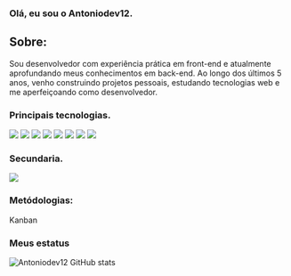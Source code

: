 ### Olá, eu sou o Antoniodev12.

## Sobre: 
Sou desenvolvedor com experiência prática em front-end e atualmente aprofundando meus conhecimentos em back-end. Ao longo dos últimos 5 anos, venho construindo projetos pessoais, estudando tecnologias web e me aperfeiçoando como desenvolvedor.

### Principais tecnologias.
![](https://img.shields.io/badge/HTML-239120?style=for-the-badge&logo=html5&logoColor=white)
![](https://img.shields.io/badge/CSS3-1572B6?style=for-the-badge&logo=css3&logoColor=white)
![](https://img.shields.io/badge/JavaScript-F7DF1E?style=for-the-badge&logo=javascript&logoColor=black)
![](https://img.shields.io/badge/Node.js-43853D?style=for-the-badge&logo=node.js&logoColor=white)
![](https://img.shields.io/badge/Bootstrap-563D7C?style=for-the-badge&logo=bootstrap&logoColor=white)
![](https://img.shields.io/badge/MySQL-00000F?style=for-the-badge&logo=mysql&logoColor=white)
![](https://img.shields.io/badge/Figma-F24E1E?style=for-the-badge&logo=figma&logoColor=white)
![](https://img.shields.io/badge/Tailwind_CSS-38B2AC?style=for-the-badge&logo=tailwind-css&logoColor=white)

### Secundaria.
![](https://img.shields.io/badge/PHP-777BB4?style=for-the-badge&logo=php&logoColor=white)


### Metódologias:

Kanban

### Meus estatus
![Antoniodev12 GitHub stats](https://github-readme-stats.vercel.app/api?username=Antoniodev12&show_icons=true&theme=radical)


